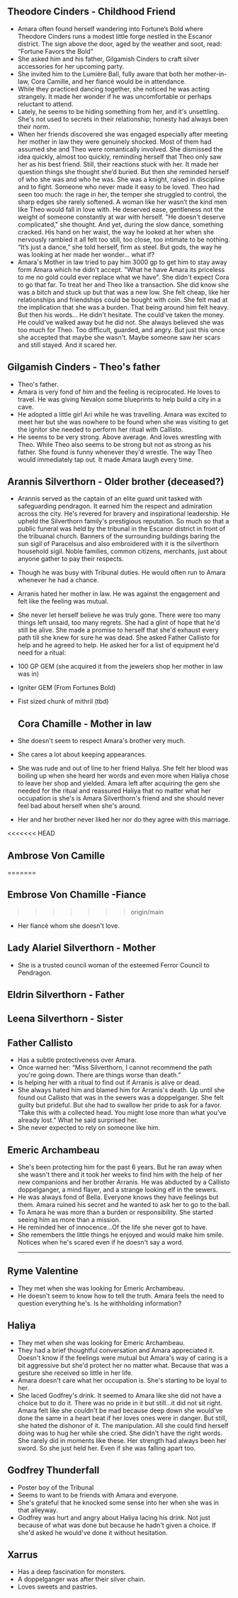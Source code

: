
## Theodore Cinders - Childhood Friend

  - Amara often found herself wandering into Fortune’s Bold where Theodore Cinders runs a modest little forge nestled in the Escanor district. The sign above the door, aged by the weather and soot, read: “Fortune Favors the Bold”
  - She asked him and his father, Gilgamish Cinders to craft silver accessories for her upcoming party.
  - She invited him to the Lumière Ball, fully aware that both her mother-in-law, Cora Camille, and her fiancé would be in attendance.
  - While they practiced dancing together, she noticed he was acting strangely. It made her wonder if he was uncomfortable or perhaps reluctant to attend.
  - Lately, he seems to be hiding something from her, and it's unsettling. She's not used to secrets in their relationship; honesty had always been their norm.
  -  When her friends discovered she was engaged especially after meeting her  mother in law they were genuinely shocked. Most of them had assumed she and Theo were romantically involved. She dismissed the idea quickly, almost too quickly, reminding herself that Theo only saw her as his best friend. Still, their reactions stuck with her. It made her question things she thought she’d buried. But then she reminded herself of who she was and who he was. She was a knight, raised in discipline and to fight. Someone who never made it easy to be loved. Theo had seen too much: the rage in her, the temper she struggled to control, the sharp edges she rarely softened. A woman like her wasn’t the kind men like Theo would fall in love with. He deserved ease, gentleness not the weight of someone constantly at war with herself. "He doesn't deserve complicated," she thought. And yet, during the slow dance, something cracked. His hand on her waist, the way he looked at her when she nervously rambled it all felt too still, too close, too intimate to be nothing. “It’s just a dance,” she told herself, firm as steel. But gods, the way he was looking at her made her wonder… what if?
  - Amara's Mother in law tried to pay him 3000 gp to get him to stay away form Amara which he didn't accept. "What he have Amara its priceless to me no gold could ever replace what we have". She didn't expect Cora to go that far. To treat her and Theo like a transaction. She did know she was a bitch and stuck up but that was a new low. She felt cheap, like her relationships and friendships could be bought with coin. She felt mad at the implication that she was a burden. That being around him felt heavy. But then his words... He didn't hesitate. The could've taken the money. He could've walked away but he did not. She always believed she was too much for Theo. Too difficult, guarded, and angry. But just this once she accepted that maybe she wasn't. Maybe someone saw her scars and still stayed. And it scared her.

## Gilgamish Cinders - Theo's father

- Theo's father.
- Amara is very fond of him and the feeling is reciprocated. He loves to travel. He was giving Nevalon some blueprints to help build a city in a cave.
- He adopted a little girl Ari while he was travelling. Amara was excited to meet her but she was nowhere to be found when she was visiting to get the ignitor she needed to perform her ritual with Callisto.
- He seems to be very strong. Above average. And loves wrestling with Theo. While Theo also seems to be strong but not as strong as his father. She found is funny whenever they'd wrestle. The way Theo would immediately tap out. It made Amara laugh every time.

## Arannis Silverthorn - Older brother (deceased?)

  - Arannis served as the captain of an elite guard unit tasked with safeguarding pendragon. It earned him the respect and admiration across the city. He's revered for bravery and inspirational leadership. He upheld the Silverthorn family's prestigious reputation. So much so that a public funeral was held by the tribunal in the Escanor district in front of the tribuanal church. Banners of the surrounding buildings baring the sun sigil of Paracelsus  and also embroidered with it is the silverthorn household sigil. Noble families, common citizens, merchants, just about anyone gather to pay their respects.
  - Though he was busy with Tribunal duties. He would often run to Amara whenever he had a chance.
  - Arranis hated her mother in law. He was against the engagement and felt like the feeling was mutual.
  - She never let herself believe he was truly gone. There were too many things left unsaid, too many regrets. She had a glint of hope that he'd still be alive. She made a promise to herself that she'd exhaust every path till she knew for sure he was dead. She asked Father Callisto for help and he agreed to help. He asked her for a list of equipment he'd need for a ritual:

- 100 GP GEM (she acquired it from the jewelers shop her mother in law was in)
- Igniter GEM (From Fortunes Bold)
- Fist sized chunk of mithril (tbd)
  
  ## Cora Chamille - Mother in law
- She doesn't seem to respect Amara's brother very much.
- She cares a lot about keeping appearances.
- She was rude and out of line to her friend Haliya. She felt her blood was boiling up when she heard her words and even more when Haliya chose to leave her shop and yielded. Amara left after acquiring the gem she needed for the ritual and reassured Haliya that no matter what her occupation is she's is Amara Silverthorn's friend and she should never feel bad about herself when she's around.
- Her and her brother never liked her nor do they agree with this marriage.

<<<<<<< HEAD
## Ambrose Von Camille 
=======
## Embrose Von Chamille -Fiance
>>>>>>> origin/main

- Her fiancé whom she doesn't love.


## Lady Alariel Silverthorn - Mother
 -  She is a trusted council woman of the esteemed Ferror Council to Pendragon.
  
  
## Eldrin Silverthorn - Father 
## Leena Silverthorn - Sister

## Father Callisto
- Has a subtle protectiveness over Amara. 
- Once warned her: “Miss Silverthorn, I cannot recommend the path you're going down. There are things worse than death.”
- Is helping her with a ritual to find out if Arranis is alive or dead.
- She always hated him and blamed him for Arranis's death. Up until she found out Callisto that was in the sewers was a doppelganger. She felt guilty but prideful. But she had to swallow her pride to ask for a favor. “Take this with a collected head. You might lose more than what you’ve already lost.” What he said surprised her.
- She never expected to rely on someone like him. 


## Emeric Archambeau

- She's been protecting him for the past 6 years. But he ran away when she wasn't there and it took her weeks to find him with the help of her new companions and her brother Arranis. He was abducted by a Callisto doppelganger, a mind flayer, and a strange looking elf in the sewers.
- He was always fond of Bella. Everyone knows they have feelings but them. Amara ruined his secret and he wanted to ask her to go to the ball.
- To Amara he was more than a burden or responsibility. She started seeing him as more than a mission.
- He reminded her of innocence...Of the life she never got to have.
- She remembers the little things he enjoyed and would make him smile. Notices when he's scared even if he doesn't say a word.
  ___________________________________


## Ryme Valentine
- They met when she was looking for Emeric Archambeau.
- He doesn't seem to know how to tell the truth. Amara feels the need to question everything he's. Is he withholding information?

## Haliya
- They met when she was looking for Emeric Archambeau.
- They had a brief thoughtful conversation and Amara appreciated it. Doesn't know if the feelings were mutual but Amara's way of caring is a bit aggressive but she'd protect her no matter what. Because that was a gesture she received so little in her life. 
- Amara doesn't care what her occupation is. She's starting to be loyal to her.
- She laced Godfrey's drink. It seemed to Amara like she did not have a choice but to do it. There was no pride in it but still...it did not sit right. Amara felt like she couldn't be mad because deep down she would've done the same in a heart beat if her loves ones were in danger. But still, she hated the dishonor of it. The manipulation. All she could find herself doing was to hug her while she cried. She didn't have the right words. She rarely did in moments like these. Her strength had always been her sword. So she just held her. Even if she was falling apart too.

## Godfrey Thunderfall
- Poster boy of the Tribunal
- Seems to want to be friends with Amara and everyone.
- She's grateful that he knocked some sense into her when she was in that alleyway.
- Godfrey was hurt and angry about Haliya lacing his drink. Not just because of what was done but because he hadn't given a choice. If she'd asked he would've done it without hesitation. 

## Xarrus
- Has a deep fascination for monsters.
- A doppelganger was after their silver chain.
- Loves sweets and pastries.
